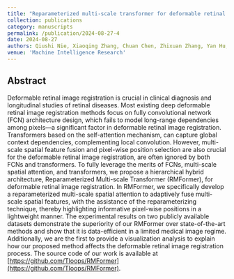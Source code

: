 ```yaml
---
title: "Reparameterized multi-scale transformer for deformable retinal image registration."
collection: publications
category: manuscripts
permalink: /publication/2024-08-27-4
date: 2024-08-27
authors: Qiushi Nie, Xiaoqing Zhang, Chuan Chen, Zhixuan Zhang, Yan Hu, Jiang Liu
venue: 'Machine Intelligence Research'
---
```




## Abstract

Deformable retinal image registration is crucial in clinical diagnosis and longitudinal studies of retinal diseases. Most existing deep deformable retinal image registration methods focus on fully convolutional network (FCN) architecture design, which fails to model long-range dependencies among pixels—a significant factor in deformable retinal image registration. Transformers based on the self-attention mechanism, can capture global context dependencies, complementing local convolution. However, multi-scale spatial feature fusion and pixel-wise position selection are also crucial for the deformable retinal image registration, are often ignored by both FCNs and transformers. To fully leverage the merits of FCNs, multi-scale spatial attention, and transformers, we propose a hierarchical hybrid architecture, Reparameterized Multi-scale Transformer (RMFormer), for deformable retinal image registration. In RMFormer, we specifically develop a reparameterized multi-scale spatial attention to adaptively fuse multi-scale spatial features, with the assistance of the reparameterizing technique, thereby highlighting informative pixel-wise positions in a lightweight manner. The experimental results on two publicly available datasets demonstrate the superiority of our RMFormer over state-of-the-art methods and show that it is data-efficient in a limited medical image regime. Additionally, we are the first to provide a visualization analysis to explain how our proposed method affects the deformable retinal image registration process. The source code of our work is available at [https://github.com/Tloops/RMFormer](https://github.com/Tloops/RMFormer).
